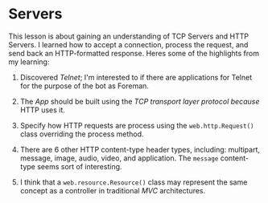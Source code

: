 # Servers
This lesson is about gaining an understanding of TCP Servers and HTTP Servers. I learned how to accept a connection, process the request, and send back an HTTP-formatted response. Heres some of the highlights from my learning:

1. Discovered *Telnet*; I'm interested to if there are applications for Telnet for the purpose of the bot as Foreman.

2. The _App_ should be built using the *TCP transport layer protocol* _because_ HTTP uses it.
3. Specify how HTTP requests are process using the `web.http.Request()` class overriding the process method. 
4. There are 6 other HTTP content-type header types, including: multipart, message, image, audio, video, and application. The `message` content-type seems sort of interesting.
5. I think that a `web.resource.Resource()` class may represent the same concept as a controller in traditional _MVC_ architectures.


